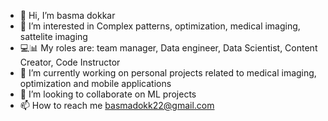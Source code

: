 - 👋 Hi, I’m basma dokkar
- 👀 I’m interested in Complex patterns, optimization, medical imaging, sattelite imaging
- 💻📊 My roles are: team manager, Data engineer, Data Scientist, Content Creator, Code Instructor
- 🌱 I’m currently working on personal projects related to medical imaging, optimization and mobile applications
- 💞️ I’m looking to collaborate on ML projects
- 📫 How to reach me basmadokk22@gmail.com

<!---
bdut3pon/bdut3pon is a ✨ special ✨ repository because its `README.md` (this file) appears on your GitHub profile.
You can click the Preview link to take a look at your changes.
--->
